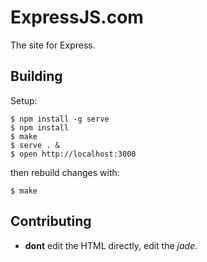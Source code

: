 
# ExpressJS.com

  The site for Express.

## Building

Setup:

```
$ npm install -g serve
$ npm install
$ make
$ serve . &
$ open http://localhost:3000
```

then rebuild changes with:

```
$ make
```

## Contributing

  - __dont__ edit the HTML directly, edit the _jade_.
